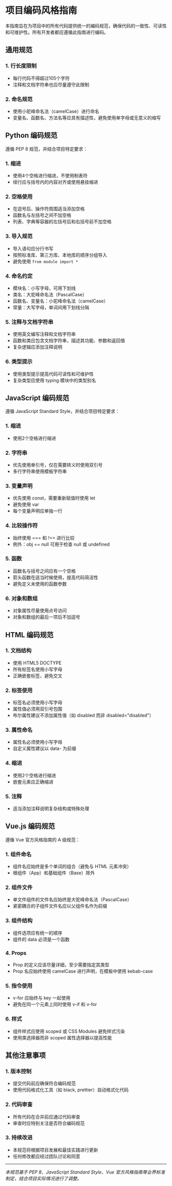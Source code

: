 # 项目编码风格指南

本指南旨在为项目中的所有代码提供统一的编码规范，确保代码的一致性、可读性和可维护性。所有开发者都应遵循此指南进行编码。

## 通用规范

### 1. 行长度限制
- 每行代码不得超过105个字符
- 注释和文档字符串也应尽量遵守此限制

### 2. 命名规范
- 使用小驼峰命名法（camelCase）进行命名
- 变量名、函数名、方法名等应具有描述性，避免使用单字母或无意义的缩写

## Python 编码规范

遵循 PEP 8 规范，并结合项目特定要求：

### 1. 缩进
- 使用4个空格进行缩进，不使用制表符
- 续行应与括号内的内容对齐或使用悬挂缩进

### 2. 空格使用
- 在逗号后、操作符周围适当添加空格
- 函数名与左括号之间不加空格
- 列表、字典等容器的左括号后和右括号前不加空格

### 3. 导入规范
- 导入语句应分行书写
- 按照标准库、第三方库、本地库的顺序分组导入
- 避免使用 `from module import *`

### 4. 命名约定
- 模块名：小写字母，可用下划线
- 类名：大驼峰命名法（PascalCase）
- 函数名、变量名：小驼峰命名法（camelCase）
- 常量：大写字母，单词间用下划线分隔

### 5. 注释与文档字符串
- 使用英文编写注释和文档字符串
- 函数和类应包含文档字符串，描述其功能、参数和返回值
- 复杂逻辑应添加注释说明

### 6. 类型提示
- 使用类型提示提高代码可读性和可维护性
- 复杂类型应使用 typing 模块中的类型别名

## JavaScript 编码规范

遵循 JavaScript Standard Style，并结合项目特定要求：

### 1. 缩进
- 使用2个空格进行缩进

### 2. 字符串
- 优先使用单引号，仅在需要转义时使用双引号
- 多行字符串使用模板字符串

### 3. 变量声明
- 优先使用 const，需要重新赋值时使用 let
- 避免使用 var
- 每个变量声明应单独一行

### 4. 比较操作符
- 始终使用 === 和 !== 进行比较
- 例外：obj == null 可用于检查 null 或 undefined

### 5. 函数
- 函数名与括号之间应有一个空格
- 箭头函数在适当时候使用，提高代码简洁性
- 避免定义未使用的函数参数

### 6. 对象和数组
- 对象属性尽量使用点号访问
- 对象和数组的最后一项后不加逗号

## HTML 编码规范

### 1. 文档结构
- 使用 HTML5 DOCTYPE
- 所有标签名使用小写字母
- 正确嵌套标签，避免交叉

### 2. 标签使用
- 标签名必须使用小写字母
- 属性值必须用双引号包围
- 布尔属性建议不添加属性值（如 disabled 而非 disabled="disabled"）

### 3. 属性命名
- 属性名必须使用小写字母
- 自定义属性建议以 data- 为前缀

### 4. 缩进
- 使用2个空格进行缩进
- 嵌套元素应正确缩进

### 5. 注释
- 适当添加注释说明复杂结构或特殊处理

## Vue.js 编码规范

遵循 Vue 官方风格指南的 A 级规范：

### 1. 组件命名
- 组件名应始终是多个单词的组合（避免与 HTML 元素冲突）
- 根组件（App）和基础组件（Base）除外

### 2. 组件文件
- 单文件组件的文件名应始终是大驼峰命名法（PascalCase）
- 紧密耦合的子组件文件名应以父组件名作为前缀

### 3. 组件结构
- 组件选项应有统一的顺序
- 组件的 data 必须是一个函数

### 4. Props
- Prop 的定义应该尽量详细，至少需要指定其类型
- Prop 名应始终使用 camelCase 进行声明，在模板中使用 kebab-case

### 5. 指令使用
- v-for 应始终与 key 一起使用
- 避免在同一个元素上同时使用 v-if 和 v-for

### 6. 样式
- 组件样式应使用 scoped 或 CSS Modules 避免样式污染
- 使用类选择器而非 scoped 属性选择器以提高性能

## 其他注意事项

### 1. 版本控制
- 提交代码前应确保符合编码规范
- 使用代码格式化工具（如 black, prettier）自动格式化代码

### 2. 代码审查
- 所有代码在合并前应通过代码审查
- 审查时应特别关注是否符合编码规范

### 3. 持续改进
- 本规范将根据项目发展和最佳实践进行更新
- 任何修改都应经过团队讨论和同意

---

*本规范基于 PEP 8、JavaScript Standard Style、Vue 官方风格指南等业界标准制定，结合项目实际情况进行了调整。*
